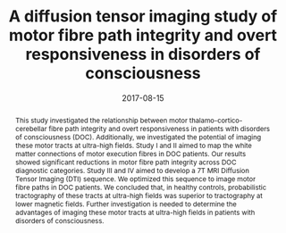 ---
abstract: This study investigated the relationship between motor thalamo-cortico-cerebellar fibre path integrity and overt responsiveness in patients with disorders of consciousness (DOC). Additionally, we investigated the potential of imaging these motor tracts at ultra-high fields. Study I and II aimed to map the white matter connections of motor execution fibres in DOC patients. Our results showed significant reductions in motor fibre path integrity across DOC diagnostic categories. Study III and IV aimed to develop a 7T MRI Diffusion Tensor Imaging (DTI) sequence. We optimized this sequence to image motor fibre paths in DOC patients. We concluded that, in healthy controls, probabilistic tractography of these tracts at ultra-high fields was superior to tractography at lower magnetic fields. Further investigation is needed to determine the advantages of imaging these motor tracts at ultra-high fields in patients with disorders of consciousness.
authors:
- admin
date: "2017-08-15"
doi: ""
featured: false
image:
  caption: 'Image credit: [**Unsplash**](https://unsplash.com/photos/so1L3jsdD3Y)'
  focal_point: "Right"
  preview_only: false
projects: []
publication: ""
publication_short: ""
publication_types:
- "7"
publishDate: "2017-08-15"
slides: ""
summary: This study investigated the relationship between motor thalamo-cortico-cerebellar fibre path integrity and overt responsiveness in patients with disorders of consciousness (DOC).
tags:
- Source Themes
title: A diffusion tensor imaging study of motor fibre path integrity and overt responsiveness in disorders of consciousness
url_code: ""
url_dataset: ""
url_pdf: https://ir.lib.uwo.ca/etd/4699/
url_poster: ""
url_project: ""
url_slides: ""
url_source: ""
url_video: ""
---